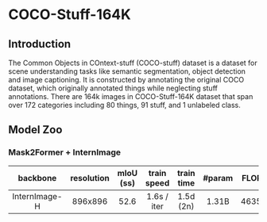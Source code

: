 # COCO-Stuff-164K

<!-- [ALGORITHM] -->

## Introduction

The Common Objects in COntext-stuff (COCO-stuff) dataset is a dataset for scene understanding tasks like semantic segmentation, object detection and image captioning. It is constructed by annotating the original COCO dataset, which originally annotated things while neglecting stuff annotations. There are 164k images in COCO-Stuff-164K dataset that span over 172 categories including 80 things, 91 stuff, and 1 unlabeled class.

## Model Zoo

### Mask2Former + InternImage

|   backbone    | resolution | mIoU (ss) | train speed | train time | #param | FLOPs |                             Config                             |                                                                                                                    Download                                                                                                                    |
| :-----------: | :--------: | :-------: | :---------: | :--------: | :----: | :---: | :------------------------------------------------------------: | :--------------------------------------------------------------------------------------------------------------------------------------------------------------------------------------------------------------------------------------------: |
| InternImage-H |  896x896   |   52.6    | 1.6s / iter | 1.5d (2n)  | 1.31B  | 4635G | [config](./mask2former_internimage_h_896_80k_cocostuff164k.py) | [ckpt](https://huggingface.co/OpenGVLab/InternImage/resolve/main/mask2former_internimage_h_896_80k_cocostuff164k.pth) \| [log](https://huggingface.co/OpenGVLab/InternImage/raw/main/mask2former_internimage_h_896_80k_cocostuff164k.log.json) |
